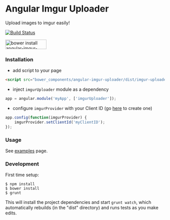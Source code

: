 Angular Imgur Uploader
======================

Upload images to imgur easily!

[![Build Status](https://travis-ci.org/miller-time/angular-imgur-uploader.svg?branch=master)](https://travis-ci.org/miller-time/angular-imgur-uploader)

<img src="http://benschwarz.github.io/bower-badges/badge@2x.png?pkgname=angular-imgur-uploader" width="130" height="30" title="bower install angular-imgur-uploader">

### Installation

* add script to your page

```html
<script src="bower_components/angular-imgur-uploader/dist/imgur-uploader.min.js"></script>
```

* inject `imgurUploader` module as a dependency

```javascript
app = angular.module('myApp', ['imgurUploader']);
```

* configure `imgurProvider` with your Client ID (go [here](http://api.imgur.com/#registerapp) to create one)

```javascript
app.config(function(imgurProvider) {
    imgurProvider.setClientId('myClientID');
});
```

### Usage

See [examples](examples/README.md) page.

### Development

First time setup:

```
$ npm install
$ bower install
$ grunt
```

This will install the project dependencies and start `grunt watch`, which automatically
rebuilds (in the "dist" directory) and runs tests as you make edits.

